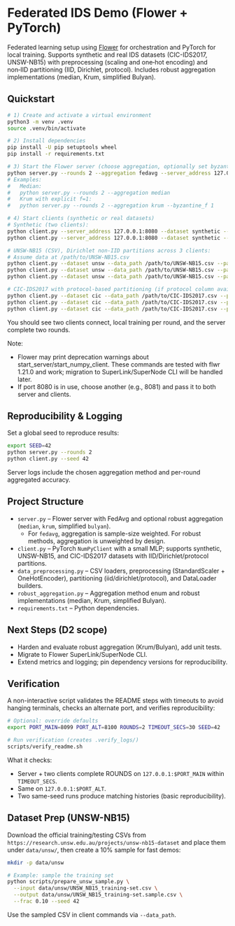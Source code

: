 # Federated IDS Demo (Flower + PyTorch)

Federated learning setup using [Flower](https://flower.dev) for orchestration and PyTorch for local training. Supports synthetic and real IDS datasets (CIC-IDS2017, UNSW-NB15) with preprocessing (scaling and one‑hot encoding) and non‑IID partitioning (IID, Dirichlet, protocol). Includes robust aggregation implementations (median, Krum, simplified Bulyan).

## Quickstart

```bash
# 1) Create and activate a virtual environment
python3 -m venv .venv
source .venv/bin/activate

# 2) Install dependencies
pip install -U pip setuptools wheel
pip install -r requirements.txt

# 3) Start the Flower server (choose aggregation, optionally set byzantine_f)
python server.py --rounds 2 --aggregation fedavg --server_address 127.0.0.1:8080
# Examples:
#   Median:
#   python server.py --rounds 2 --aggregation median
#   Krum with explicit f=1:
#   python server.py --rounds 2 --aggregation krum --byzantine_f 1

# 4) Start clients (synthetic or real datasets)
# Synthetic (two clients):
python client.py --server_address 127.0.0.1:8080 --dataset synthetic --samples 2000 --features 20 --seed 42 --client_id 0 --num_clients 2
python client.py --server_address 127.0.0.1:8080 --dataset synthetic --samples 2000 --features 20 --seed 42 --client_id 1 --num_clients 2

# UNSW-NB15 (CSV), Dirichlet non-IID partitions across 3 clients:
# Assume data at /path/to/UNSW-NB15.csv
python client.py --dataset unsw --data_path /path/to/UNSW-NB15.csv --partition_strategy dirichlet --num_clients 3 --client_id 0 --alpha 0.1 --batch_size 64 --seed 42
python client.py --dataset unsw --data_path /path/to/UNSW-NB15.csv --partition_strategy dirichlet --num_clients 3 --client_id 1 --alpha 0.1 --batch_size 64 --seed 42
python client.py --dataset unsw --data_path /path/to/UNSW-NB15.csv --partition_strategy dirichlet --num_clients 3 --client_id 2 --alpha 0.1 --batch_size 64 --seed 42

# CIC-IDS2017 with protocol-based partitioning (if protocol column available):
python client.py --dataset cic --data_path /path/to/CIC-IDS2017.csv --partition_strategy protocol --num_clients 3 --client_id 0 --protocol_col Protocol --batch_size 64 --seed 42
python client.py --dataset cic --data_path /path/to/CIC-IDS2017.csv --partition_strategy protocol --num_clients 3 --client_id 1 --protocol_col Protocol --batch_size 64 --seed 42
python client.py --dataset cic --data_path /path/to/CIC-IDS2017.csv --partition_strategy protocol --num_clients 3 --client_id 2 --protocol_col Protocol --batch_size 64 --seed 42
```

You should see two clients connect, local training per round, and the server complete two rounds.

Note:
- Flower may print deprecation warnings about start_server/start_numpy_client. These commands are tested with flwr 1.21.0 and work; migration to SuperLink/SuperNode CLI will be handled later.
- If port 8080 is in use, choose another (e.g., 8081) and pass it to both server and clients.

## Reproducibility & Logging

Set a global seed to reproduce results:

```bash
export SEED=42
python server.py --rounds 2
python client.py --seed 42
```

Server logs include the chosen aggregation method and per-round aggregated accuracy.

## Project Structure

- `server.py` – Flower server with FedAvg and optional robust aggregation (`median`, `krum`, simplified `bulyan`).
  - For `fedavg`, aggregation is sample-size weighted. For robust methods, aggregation is unweighted by design.
- `client.py` – PyTorch `NumPyClient` with a small MLP; supports synthetic, UNSW-NB15, and CIC-IDS2017 datasets with IID/Dirichlet/protocol partitions.
- `data_preprocessing.py` – CSV loaders, preprocessing (StandardScaler + OneHotEncoder), partitioning (iid/dirichlet/protocol), and DataLoader builders.
- `robust_aggregation.py` – Aggregation method enum and robust implementations (median, Krum, simplified Bulyan).
- `requirements.txt` – Python dependencies.

## Next Steps (D2 scope)

- Harden and evaluate robust aggregation (Krum/Bulyan), add unit tests.
- Migrate to Flower SuperLink/SuperNode CLI.
- Extend metrics and logging; pin dependency versions for reproducibility.

## Verification

A non-interactive script validates the README steps with timeouts to avoid hanging terminals, checks an alternate port, and verifies reproducibility:

```bash
# Optional: override defaults
export PORT_MAIN=8099 PORT_ALT=8100 ROUNDS=2 TIMEOUT_SECS=30 SEED=42

# Run verification (creates .verify_logs/)
scripts/verify_readme.sh
```

What it checks:
- Server + two clients complete ROUNDS on `127.0.0.1:$PORT_MAIN` within `TIMEOUT_SECS`.
- Same on `127.0.0.1:$PORT_ALT`.
- Two same-seed runs produce matching histories (basic reproducibility).

## Dataset Prep (UNSW-NB15)

Download the official training/testing CSVs from `https://research.unsw.edu.au/projects/unsw-nb15-dataset` and place them under `data/unsw/`, then create a 10% sample for fast demos:

```bash
mkdir -p data/unsw

# Example: sample the training set
python scripts/prepare_unsw_sample.py \
  --input data/unsw/UNSW_NB15_training-set.csv \
  --output data/unsw/UNSW_NB15_training-set.sample.csv \
  --frac 0.10 --seed 42
```

Use the sampled CSV in client commands via `--data_path`.
